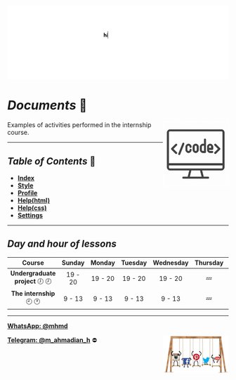 ![banner](https://github.com/m-ahmadian-h/PNU_3991_AR/blob/main/gif/banner.gif)

# _Documents_ :wave:
<img src="https://github.com/m-ahmadian-h/PNU_3991_AR/blob/main/img/banner.png" align="right"  width="150" />
Examples of activities performed in the internship course.

***

## _Table of Contents_ :mag_right:
* __[Index](https://github.com/m-ahmadian-h/PNU_3991_AR/blob/main/Courses/The%20internship/Documents/index.html)__
* __[Style](https://github.com/m-ahmadian-h/PNU_3991_AR/blob/main/Courses/The%20internship/Documents/style.css)__
* __[Profile](https://github.com/m-ahmadian-h/PNU_3991_AR/blob/main/Courses/The%20internship/Documents/profile.html)__
* __[Help(html)](https://github.com/m-ahmadian-h/PNU_3991_AR/blob/main/Courses/The%20internship/Documents/help.html)__
* __[Help(css)](https://github.com/m-ahmadian-h/PNU_3991_AR/blob/main/Courses/The%20internship/Documents/help.css)__
* __[Settings](https://github.com/m-ahmadian-h/PNU_3991_AR/blob/main/Courses/The%20internship/Documents/settings.html)__

***

## _Day and hour of lessons_

|Course                                  |Sunday |Monday |Tuesday|Wednesday|Thursday|Friday|Saturday|
|:--------------------------------------:|:-----:|:-----:|:-----:|:-------:|:------:|:----:|:------:|
|__Undergraduate project__   :clock7: :clock8:|19 - 20|19 - 20|19 - 20|19 - 20  |:zzz:   |:zzz: |19 - 20 |
|__The internship__   :clock9: :clock1:  |9 - 13 |9 - 13 |9 - 13 |9 - 13   |:zzz:   |:zzz: |9 - 13  |

***
__[WhatsApp: @mhmd](https://wa.me/+989215166403)__ 

__[Telegram: @m_ahmadian_h](https://telegram.me/m_ahmadian_h)__ :no_entry:
<img src="https://github.com/m-ahmadian-h/PNU_3991_AR/blob/main/gif/04.gif" align="right" width="150" />

